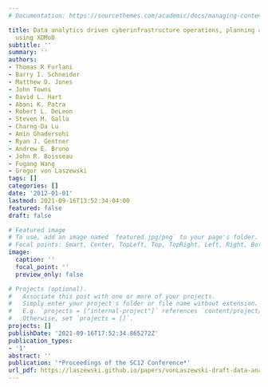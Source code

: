 ```yaml
---
# Documentation: https://sourcethemes.com/academic/docs/managing-content/

title: Data analytics driven cyberinfrastructure operations, planning and analysis
  using XDMoD
subtitle: ''
summary: ''
authors:
- Thomas R Furlani
- Barry I. Schneider
- Matthew D. Jones
- John Towns
- David L. Hart
- Abani K. Patra
- Robert L. DeLeon
- Steven M. Gallo
- Charng-Da Lu
- Amin Ghadersohi
- Ryan J. Gentner
- Andrew E. Bruno
- John R. Boisseau
- Fugang Wang
- Gregor von Laszewski
tags: []
categories: []
date: '2012-01-01'
lastmod: 2021-09-16T13:52:34-04:00
featured: false
draft: false

# Featured image
# To use, add an image named `featured.jpg/png` to your page's folder.
# Focal points: Smart, Center, TopLeft, Top, TopRight, Left, Right, BottomLeft, Bottom, BottomRight.
image:
  caption: ''
  focal_point: ''
  preview_only: false

# Projects (optional).
#   Associate this post with one or more of your projects.
#   Simply enter your project's folder or file name without extension.
#   E.g. `projects = ["internal-project"]` references `content/project/deep-learning/index.md`.
#   Otherwise, set `projects = []`.
projects: []
publishDate: '2021-09-16T17:52:34.865272Z'
publication_types:
- '1'
abstract: ''
publication: '*Proceedings of the SC12 Conference*'
url_pdf: https://laszewski.github.io/papers/vonLaszewski-draft-data-analytics-planing.pdf
---
```

